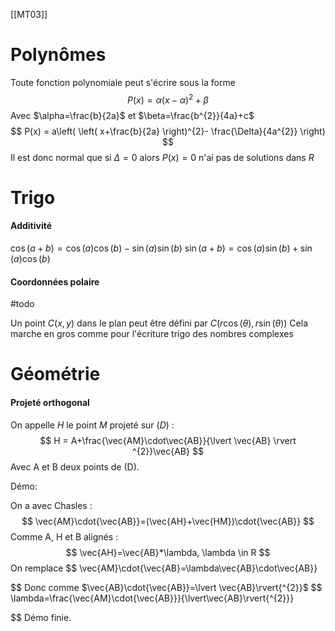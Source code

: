 [[MT03]]

# Polynômes

Toute fonction polynomiale peut s'écrire sous la forme
$$
P(x) = \alpha(x-\alpha)^2+\beta
$$
Avec $\alpha=\frac{b}{2a}$ et $\beta=\frac{b^{2}}{4a}+c$
$$
P(x) = a\left( \left( x+\frac{b}{2a} \right)^{2}- \frac{\Delta}{4a^{2}} \right)
$$
Il est donc normal que si $\Delta=0$ alors $P(x)=0$ n'ai pas de solutions dans $R$

# Trigo

#### Additivité

$\cos(a+b)=\cos(a)\cos(b)-\sin(a)\sin(b)$
$\sin(a+b)=\cos(a)\sin(b)+\sin(a)\cos(b)$

#### Coordonnées polaire

#todo

Un point $C(x,y)$ dans le plan peut être défini par $C(r\cos(\theta), r\sin(\theta))$
Cela marche en gros comme pour l'écriture trigo des nombres complexes

# Géométrie
#### Projeté orthogonal

On appelle $H$ le point $M$ projeté sur $(D)$ :
$$
H = A+\frac{\vec{AM}\cdot\vec{AB}}{\lvert \vec{AB} \rvert ^{2}}\vec{AB}
$$
Avec A et B deux points de (D).

Démo:

On a avec Chasles :
$$
\vec{AM}\cdot{\vec{AB}}=(\vec{AH}+\vec{HM})\cdot{\vec{AB}}
$$
Comme A, H et B alignés :
$$
\vec{AH}=\vec{AB}*\lambda, \lambda \in R
$$
On remplace
$$
\vec{AM}\cdot{\vec{AB}=\lambda\vec{AB}\cdot\vec{AB}}

$$
Donc comme $\vec{AB}\cdot{\vec{AB}}=\lvert \vec{AB}\rvert{^{2}}$
$$
\lambda=\frac{\vec{AM}\cdot{\vec{AB}}}{\lvert\vec{AB}\rvert{^{2}}}

$$
Démo finie.

